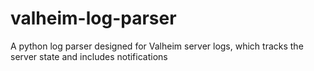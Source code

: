 # valheim-log-parser
A python log parser designed for Valheim server logs, which tracks the server state and includes notifications
